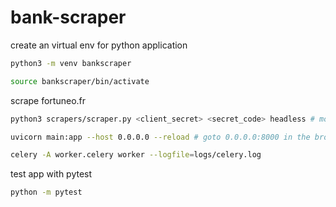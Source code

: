 # bank-scraper


create an virtual env for python application

```bash
python3 -m venv bankscraper

source bankscraper/bin/activate
```

scrape fortuneo.fr

```bash
python3 scrapers/scraper.py <client_secret> <secret_code> headless # mode debug
```

```bash
uvicorn main:app --host 0.0.0.0 --reload # goto 0.0.0.0:8000 in the browser
```

```bash
celery -A worker.celery worker --logfile=logs/celery.log
```

test app with pytest

```bash
python -m pytest
```